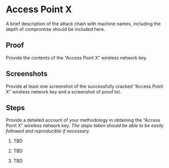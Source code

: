 

# Access Point X

A brief description of the attack chain with machine names, including the depth of compromise should be included here.

## Proof

Provide the contents of the “Access Point X” wireless network key.

## Screenshots

Provide at least one screenshot of the successfully cracked “Access Point X" wireless network key and a screenshot of proof.txt.

## Steps

Provide a detailed account of your methodology in obtaining the “Access Point X” wireless network key. *The steps taken should be able to be easily followed and reproducible if necessary.*

1. TBD

2. TBD 

3. TBD